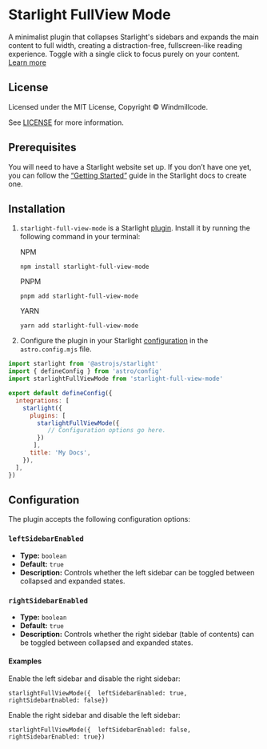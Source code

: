# Starlight FullView Mode

A minimalist plugin that collapses Starlight&#39;s sidebars and expands the main content to full width, creating a distraction-free, fullscreen-like reading experience. Toggle with a single click to focus purely on your content. [Learn more](https://windmillcode.github.io/starlight-full-view-mode/getting-started/)


## License

Licensed under the MIT License, Copyright © Windmillcode.

See [LICENSE](https://github.com/Windmillcode/starlight-full-view-mode/blob/main/LICENSE) for more information.

Prerequisites
-------------

You will need to have a Starlight website set up. If you don’t have one yet, you can follow the [“Getting Started”](https://starlight.astro.build/getting-started) guide in the Starlight docs to create one.

Installation
------------

1.  `starlight-full-view-mode` is a Starlight [plugin](https://starlight.astro.build/reference/plugins/). Install it by running the following command in your terminal:


    NPM

        npm install starlight-full-view-mode

    PNPM

        pnpm add starlight-full-view-mode

    YARN

        yarn add starlight-full-view-mode

2.  Configure the plugin in your Starlight [configuration](https://starlight.astro.build/reference/configuration/#plugins) in the `astro.config.mjs` file.


```js
import starlight from '@astrojs/starlight'
import { defineConfig } from 'astro/config'
import starlightFullViewMode from 'starlight-full-view-mode'

export default defineConfig({
  integrations: [
    starlight({
      plugins: [
        starlightFullViewMode({
           // Configuration options go here.
        })
       ],
      title: 'My Docs',
    }),
  ],
})
```


Configuration
-------------

The plugin accepts the following configuration options:

### `leftSidebarEnabled`

*   **Type:** `boolean`
*   **Default:** `true`
*   **Description:** Controls whether the left sidebar can be toggled between collapsed and expanded states.

### `rightSidebarEnabled`

*   **Type:** `boolean`
*   **Default:** `true`
*   **Description:** Controls whether the right sidebar (table of contents) can be toggled between collapsed and expanded states.

#### Examples

Enable the left sidebar and disable the right sidebar:

    starlightFullViewMode({  leftSidebarEnabled: true,  rightSidebarEnabled: false})

Enable the right sidebar and disable the left sidebar:

    starlightFullViewMode({  leftSidebarEnabled: false,  rightSidebarEnabled: true})
